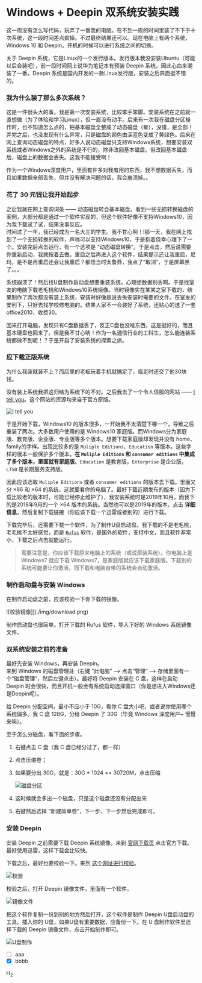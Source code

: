 # Windows + Deepin 双系统安装实践

这一周没有怎么写代码，玩弄了一番我的电脑。在不到一周的时间里装了不下于十次系统，这一段时间差点疯掉。不过最终结果还可以。现在电脑上有两个系统，Windows 10 和 Deepin。开机的时候可以进行系统之间的切换。  

关于 Deepin 系统，它是Linux的一个发行版本。发行版本我没安装Ubuntu（可能以后会装吧），前一段时间网上说华为笔记本有预装 Deepin 系统，因此心血来潮装了一番。Deepin 系统是国内开发的一款Linux发行版，安装之后界面挺不错的。  

### 我为什么装了那么多次系统？  
这是一件很头大的事。我是第一次安装系统，比较笨手笨脚。安装系统在之前就一直想做（为了体验和学习Linux），但一直没有动手。后来有一次我在磁盘分区操作时，也不知道怎么点的，把基本磁盘全整成了动态磁盘（晕），没错，是全部！弄完之后，也没发现有什么异常，只是磁盘的颜色由深蓝色变成了黄绿色。后来在网上查询动态磁盘的特点，好多人说动态磁盘只支持Windows系统，想要安装双系统或者Windows之外的系统是不行的，除非改回基本磁盘。但改回基本磁盘后，磁盘上的数据会丢失。这我不能接受啊！  

作为一个Windows深度用户，里面有许多对我有用的东西，我不想数据丢失，而且如果数据全部丢失，但并没有解决问题的话，我会崩溃掉。。

### 花了 30 元钱让我开始起步
之后我就在网上查询词条 —— 动态磁盘转会基本磁盘。看到一些无损转换磁盘的案例，大部分都是通过一个软件实现的，但这个软件好像不支持Windows10，因为我下载试了试，结果没事反应。  
时间过了一年，我已经成为一名大三的学生。我不甘心啊！!那一天，我在网上找到了一个无损转换的软件，声称可以支持Windows10，于是抱着侥幸心理下了一个。安装完后点击运行，有一个选项是 “动态磁盘转换”。于是点击，然后说需要你重新启动，我就按着去做。重启之后再进入这个软件，结果提示还让我重启，尼玛，是不是再重启还会让我重启？都怪当时太鲁莽，我点了“取消”，于是屏幕黑了。。。  

系统崩溃了！然后找U盘制作启动盘想要重装系统，心理想数据别丢啊。于是找室友的电脑下载老毛桃和Windows10系统镜像。当时镜像实在某某之家下载的，结果制作了两次都没有装上系统，安装时好像是说丢失安装时需要的文件。在室友的安利下，只好去找学校修电脑的。结果人家不一会装好了系统，还贴心的送了一套office2010，收费30。  

回来打开电脑，发现只有C盘数据丢了，反正C盘也没啥东西，这是挺好的，而且基本硬盘也回来了。但是我不甘心呐！作为一名通信行业的工科生，怎么能连装系统都做不到呢！？于是开启了安装系统的探索之旅。  

### 应下载正版系统
为什么我装就装不上？而店里的老板玩着手机就搞定了，临走时还交了他30块钱。  

没有装上系统我把这归结为系统下的不对。之后我去了一个令人信服的网站 —— [I tell you](https://msdn.itellyou.cn/)。这个网站的资源均来自于官方原版。  

![i tell you](./img/itellyou.png)  

于是开始下载，Windows10 的版本很多，一开始我不太清楚下哪一个，导致之后重装了两次。大多数用户使用的是 Windows10 家庭版。而Windows分为家庭版、教育版、企业版、专业版等多个版本。想要下载家庭版却发现并没有 home、family的字样。出现比较多的是 `Muliple Editions`、`Education` 等版本。这些字样的版本一般保护多个版本。**在 `Muliple Editions` 和 `consumer editions` 中集成了多个版本，里面就有家庭版**。`Education` 是教育版，`Enterprise` 是企业版，`LTSB` 是长期服务支持版。  

因此应该选取 `Muliple Editions` 或者 `consumer editions` 的版本去下载。里面又分 ×86 和 ×64 的系统，这就要看你的电脑了。最好下载近期发布的版本（因为下载比较老的版本时，可能已经停止维护了），我安装系统时是2019年10月，而我下的是2018年9月的一个 ×64 版本的系统。当然也可以是2019年的版本。点击 **详细信息**，然后复制下载链接（你应该下载一个迅雷或者别的）进行下载。  

下载完毕后，还需要下载一个软件，为了制作U盘启动盘。我下载的不是老毛桃，老毛桃不太好感觉，而是 [`Rufus`](http://rufus.ie/) 软件，是国外的软件，支持中文，而且软件非常小，下载之后点击就能运行。  

> 需要注意是，你应该下载原来电脑上的系统（或说原装系统）。你电脑上是 Windows7 就应下载 Windows7，是家庭版就应该下载家庭版。下载别的系统可能要让你激活，而下载和电脑自带的系统会自动激活。  

### 制作启动盘与安装 Windows
在制作启动盘之前，应该校验一下你下载的镜像。  

![校验镜像]](./img/download.png)

制作启动盘也很简单。打开下载的 Rufus 软件，导入下好的 Windows 系统镜像文件。  

<!-- 先省略一下。。。 -->


### 双系统安装之前的准备
最好先安装 Windows，再安装 Deepin。  
来到 Windows 的磁盘管理处（右键 “此电脑” --> 点击“管理” --> 存储里面有一个“磁盘管理”，然后左键点击）。最好将 Deepin 安装在 C 盘，这样在启动 Deepin 时会很快，而且开机一般会有系统启动选择窗口（你是想进入Windows还是Deepin呢）。  

给 Deepin 分配空间，最小不应小于 10G，看你 C 盘大小吧，或者说你使用哪个系统偏多。我 C 盘 128G，分给 Deepin 了 30G（毕竟 Windows 深度用户~ 慢慢来嘛）。  

至于怎么分磁盘，看下面的步骤。  
1. 右键点击 C 盘（我 C 盘已经分过了，都一样）
2. 点击压缩卷；
3. 如果要分出 30G，就是：30G * 1024 == 30720M，点击压缩  
   
   ![磁盘分区](img/yasuo.png)  

4. 这时候就会多出一个磁盘，只是这个磁盘还没有分配出来
5. 右键然后选择 “新建简单卷”，下一步、下一步然后完成即可。

### 安装 Deepin

安装 Deepin 之前需要下载 Deepin 系统镜像。来到 [官网下载页](https://www.deepin.org/download/) 点击官方下载。最好使用迅雷，这样下载会比较快。  

下载之后，最好也要校验一下。来到 [这个网址进行校验](https://wiki.deepin.org/wiki/%E5%8E%9F%E7%94%9F%E5%AE%89%E8%A3%85)。  

![校验](img/md5.png)

校验之后，打开 Deepin 镜像文件，里面有一个软件。  

![镜像文件](./img/deepin.os.png)  

把这个软件复制一份到别的地方然后打开，这个软件是制作 Deepin U盘启动盘的工具。插入你的 U盘，如果U盘有重要数据，应备份一下。在 U 盘制作软件里选择下载的 Deepin 镜像文件，点击开始制作即可。  

![U盘制作](img/deepin_u.png)  



- [ ] aaa
- [x] bbbb

H<sub>2</sub>  


